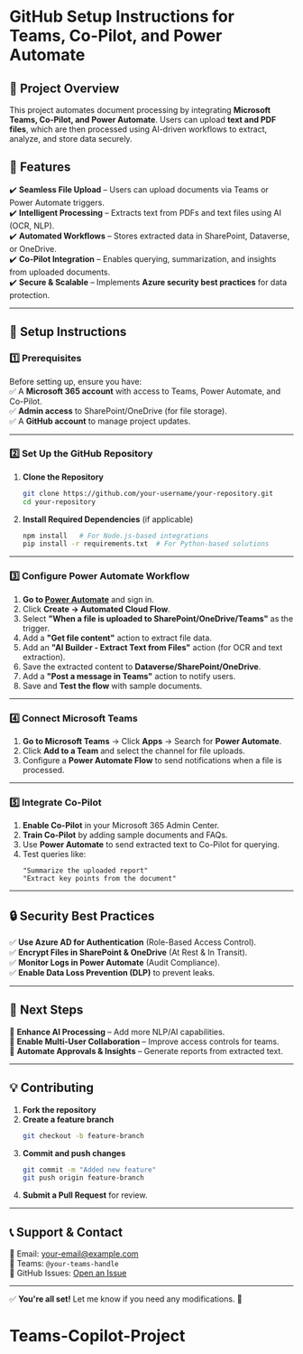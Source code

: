 # **GitHub Setup Instructions for Teams, Co-Pilot, and Power Automate**

## **📌 Project Overview**
This project automates document processing by integrating **Microsoft Teams, Co-Pilot, and Power Automate**. Users can upload **text and PDF files**, which are then processed using AI-driven workflows to extract, analyze, and store data securely.

## **📂 Features**
✔️ **Seamless File Upload** – Users can upload documents via Teams or Power Automate triggers.  
✔️ **Intelligent Processing** – Extracts text from PDFs and text files using AI (OCR, NLP).  
✔️ **Automated Workflows** – Stores extracted data in SharePoint, Dataverse, or OneDrive.  
✔️ **Co-Pilot Integration** – Enables querying, summarization, and insights from uploaded documents.  
✔️ **Secure & Scalable** – Implements **Azure security best practices** for data protection.  

---

## **🔧 Setup Instructions**  

### **1️⃣ Prerequisites**
Before setting up, ensure you have:  
✅ A **Microsoft 365 account** with access to Teams, Power Automate, and Co-Pilot.  
✅ **Admin access** to SharePoint/OneDrive (for file storage).  
✅ A **GitHub account** to manage project updates.  

---

### **2️⃣ Set Up the GitHub Repository**  
1. **Clone the Repository**  
   ```bash
   git clone https://github.com/your-username/your-repository.git
   cd your-repository
   ```
2. **Install Required Dependencies** (if applicable)  
   ```bash
   npm install   # For Node.js-based integrations
   pip install -r requirements.txt  # For Python-based solutions
   ```

---

### **3️⃣ Configure Power Automate Workflow**  
1. **Go to [Power Automate](https://flow.microsoft.com/)** and sign in.  
2. Click **Create → Automated Cloud Flow**.  
3. Select **"When a file is uploaded to SharePoint/OneDrive/Teams"** as the trigger.  
4. Add a **"Get file content"** action to extract file data.  
5. Add an **"AI Builder - Extract Text from Files"** action (for OCR and text extraction).  
6. Save the extracted content to **Dataverse/SharePoint/OneDrive**.  
7. Add a **"Post a message in Teams"** action to notify users.  
8. Save and **Test the flow** with sample documents.  

---

### **4️⃣ Connect Microsoft Teams**  
1. **Go to Microsoft Teams** → Click **Apps** → Search for **Power Automate**.  
2. Click **Add to a Team** and select the channel for file uploads.  
3. Configure a **Power Automate Flow** to send notifications when a file is processed.  

---

### **5️⃣ Integrate Co-Pilot**  
1. **Enable Co-Pilot** in your Microsoft 365 Admin Center.  
2. **Train Co-Pilot** by adding sample documents and FAQs.  
3. Use **Power Automate** to send extracted text to Co-Pilot for querying.  
4. Test queries like:  
   ```  
   "Summarize the uploaded report"  
   "Extract key points from the document"  
   ```  

---

## **🔒 Security Best Practices**  
✅ **Use Azure AD for Authentication** (Role-Based Access Control).  
✅ **Encrypt Files in SharePoint & OneDrive** (At Rest & In Transit).  
✅ **Monitor Logs in Power Automate** (Audit Compliance).  
✅ **Enable Data Loss Prevention (DLP)** to prevent leaks.  

---

## **📌 Next Steps**  
🔹 **Enhance AI Processing** – Add more NLP/AI capabilities.  
🔹 **Enable Multi-User Collaboration** – Improve access controls for teams.  
🔹 **Automate Approvals & Insights** – Generate reports from extracted text.  

---

## **💡 Contributing**  
1. **Fork the repository**  
2. **Create a feature branch**  
   ```bash
   git checkout -b feature-branch
   ```
3. **Commit and push changes**  
   ```bash
   git commit -m "Added new feature"
   git push origin feature-branch
   ```
4. **Submit a Pull Request** for review.  

---

## **📞 Support & Contact**  
📧 Email: [your-email@example.com](mailto:your-email@example.com)  
💬 Teams: `@your-teams-handle`  
🔗 GitHub Issues: [Open an Issue](https://github.com/your-username/your-repository/issues)  

---

✅ **You're all set!** Let me know if you need any modifications. 🚀

# Teams-Copilot-Project
